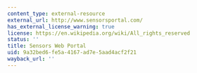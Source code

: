 ```yaml
---
content_type: external-resource
external_url: http://www.sensorsportal.com/
has_external_license_warning: true
license: https://en.wikipedia.org/wiki/All_rights_reserved
status: ''
title: Sensors Web Portal
uid: 9a32bed6-fe5a-4167-ad7e-5aad4acf2f21
wayback_url: ''
---
```

